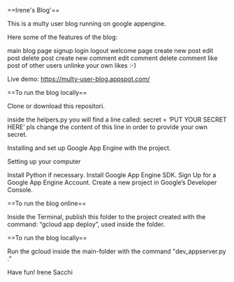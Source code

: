 ==Irene's Blog'==

This is a multy user blog running on google appengine.

Here some of the features of the blog:

main blog page
signup
login
logout
welcome page
create new post
edit post
delete post
create new comment
edit comment
delete comment
like post of other users
unlinke your own likes :-)

Live demo: https://multy-user-blog.appspot.com/

==To run the blog locally==

Clone or download this repositori.

inside the helpers.py you will find a line called: secret = ‘PUT YOUR SECRET HERE’
pls change the content of this line in order to provide your own secret.

Installing and set up Google App Engine with the project.

Setting up your computer

Install Python if necessary.
Install Google App Engine SDK.
Sign Up for a Google App Engine Account.
Create a new project in Google’s Developer Console.

==To run the blog online==

Inside the Terminal, publish this folder to the project created with the command: “gcloud app deploy”, used inside the folder.

==To run the blog locally==

Run the gcloud inside the main-folder with the command "dev_appserver.py .”

Have fun!
Irene Sacchi
